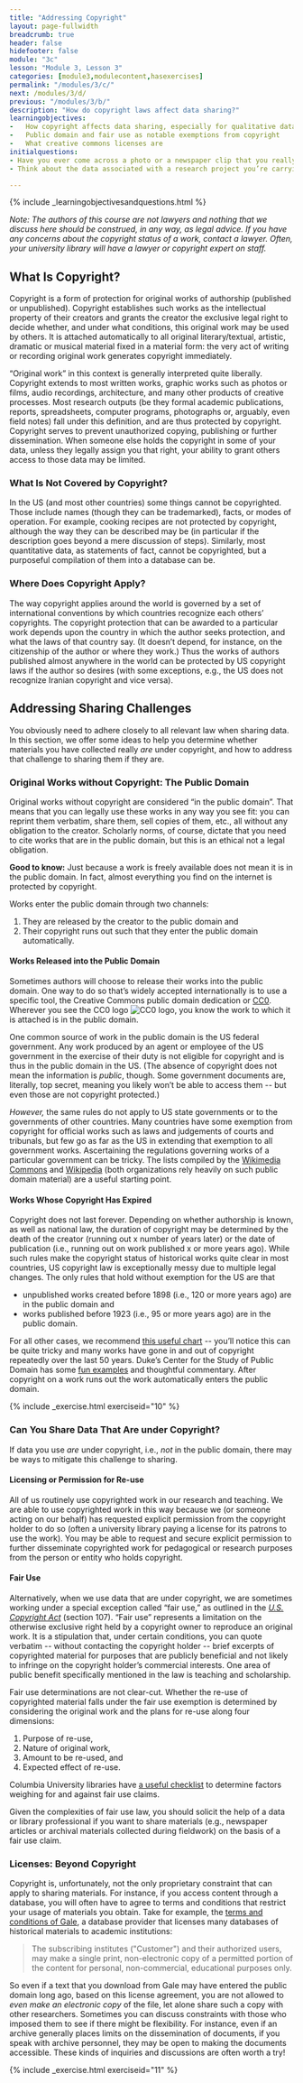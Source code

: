 ```yaml
---
title: "Addressing Copyright"
layout: page-fullwidth
breadcrumb: true
header: false
hidefooter: false
module: "3c"
lesson: "Module 3, Lesson 3"
categories: [module3,modulecontent,hasexercises]
permalink: "/modules/3/c/"
next: /modules/3/d/
previous: "/modules/3/b/"
description: "How do copyright laws affect data sharing?"
learningobjectives:
-   How copyright affects data sharing, especially for qualitative data
-   Public domain and fair use as notable exemptions from copyright
-   What creative commons licenses are
initialquestions:
- Have you ever come across a photo or a newspaper clip that you really wanted to include in your work -- and then share with your other data? Do you know how to go about arranging for that?
- Think about the data associated with a research project you’re carrying out – did you collect data sources created by others, or did you generate the data yourself (e.g., through conducting interviews), or both?  What effect will that have on if and how you share them?

---
```

{% include _learningobjectivesandquestions.html %}

*Note: The authors of this course are not lawyers and nothing that we discuss here should be construed, in any way, as legal advice. If you have any concerns about the copyright status of a work, contact a lawyer. Often, your university library will have a lawyer or copyright expert on staff.*
## What Is Copyright?
Copyright is a form of protection for original works of authorship (published or unpublished). Copyright establishes such works as the intellectual property of their creators and grants the creator the exclusive legal right to decide whether, and under what conditions, this original work may be used by others. It is attached automatically to all original literary/textual, artistic, dramatic or musical material fixed in a material form: the very act of writing or recording original work generates copyright immediately.

“Original work” in this context is generally interpreted quite liberally. Copyright extends to most written works, graphic works such as photos or films, audio recordings, architecture, and many other products of creative processes. Most research outputs (be they formal academic publications, reports, spreadsheets, computer programs, photographs or, arguably, even field notes) fall under this definition, and are thus protected by copyright. Copyright serves to prevent unauthorized copying, publishing or further dissemination. When someone else holds the copyright in some of your data, unless they legally assign you that right, your ability to grant others access to those data may be limited.

### What Is Not Covered by Copyright?
In the US (and most other countries) some things cannot be copyrighted. Those include names (though they can be trademarked), facts, or modes of operation. For example, cooking recipes are not protected by copyright, although the way they can be described may be (in particular if the description goes beyond a mere discussion of steps). Similarly, most quantitative data, as statements of fact, cannot be copyrighted, but a purposeful compilation of them into a database can be.

### Where Does Copyright Apply?
The way copyright applies around the world is governed by a set of international conventions by which countries recognize each others’ copyrights. The copyright protection that can be awarded to a particular work depends upon the country in which the author seeks protection, and what the laws of that country say. (It doesn’t depend, for instance, on the citizenship of the author or where they work.) Thus the works of authors published almost anywhere in the world can be protected by US copyright laws if the author so desires (with some exceptions, e.g., the US does not recognize Iranian copyright and vice versa).

## Addressing Sharing Challenges
You obviously need to adhere closely to all relevant law when sharing data. In this section, we offer some ideas to help you determine whether materials you have collected really *are* under copyright, and how to address that challenge to sharing them if they are.

### Original Works without Copyright: The Public Domain
Original works without copyright are considered “in the public domain”. That means that you can legally use these works in any way you see fit: you can reprint them verbatim, share them, sell copies of them, etc., all without any obligation to the creator. Scholarly norms, of course, dictate that you need to cite works that are in the public domain, but this is an ethical not a legal obligation.

**Good to know:** Just because a work is freely available does not mean it is in the public domain. In fact, almost everything you find on the internet is protected by copyright.
 
 Works enter the public domain through two channels:

1.  They are released by the creator to the public domain and
2.  Their copyright runs out such that they enter the public
    domain automatically.

#### Works Released into the Public Domain
Sometimes authors will choose to release their works into the public domain. One way to do so that’s widely accepted internationally is to use a specific tool, the Creative Commons public domain dedication or [CC0](https://creativecommons.org/share-your-work/public-domain/cc0/). Wherever you see the CC0 logo ![CC0 logo](https://licensebuttons.net/p/zero/1.0/88x31.png), you know the work to which it is attached is in the public domain.
 
One common source of work in the public domain is the US federal government. Any work produced by an agent or employee of the US government in the exercise of their duty is not eligible for copyright and is thus in the public domain in the US. (The absence of copyright does not mean the information is *public*, though. Some government documents are, literally, top secret, meaning you likely won’t be able to access them -- but even those are not copyright protected.)

*However,* the same rules do not apply to US state governments or to the governments of other countries. Many countries have some exemption from copyright for official works such as laws and judgements of courts and tribunals, but few go as far as the US in extending that exemption to all government works. Ascertaining the regulations governing works of a particular government can be tricky. The lists compiled by the
[Wikimedia Commons](https://commons.wikimedia.org/wiki/Commons:Copyright_rules_by_territory) and [Wikipedia](https://en.wikipedia.org/wiki/Wikipedia:Non-U.S._copyrights) (both organizations rely heavily on such public domain material) are a useful starting point.

#### Works Whose Copyright Has Expired
Copyright does not last forever. Depending on whether authorship is known, as well as national law, the duration of copyright may be determined by the death of the creator (running out x number of years later) or the date of publication (i.e., running out on work published x or more years ago). While such rules make the copyright status of historical works quite clear in most countries, US copyright law is exceptionally messy due to multiple legal changes. The only rules that hold without exemption for the US are that

-   unpublished works created before 1898 (i.e., 120 or more years ago)
    are in the public domain and
-   works published before 1923 (i.e., 95 or more years ago) are in the
    public domain.
    
 For all other cases, we recommend [this useful chart](https://copyright.cornell.edu/publicdomain) -- you’ll notice this can be quite tricky and many works have gone in and out of copyright repeatedly over the last 50 years. Duke’s Center for the Study of Public Domain has some [fun examples](https://law.duke.edu/cspd/publicdomainday/) and thoughtful commentary. After copyright on a work runs out the work automatically enters the public domain.

{% include _exercise.html exerciseid="10" %}


### Can You Share Data That Are under Copyright?
If data you use *are* under copyright, i.e., *not* in the public domain, there may be ways to mitigate this challenge to sharing.

#### Licensing or Permission for Re-use
All of us routinely use copyrighted work in our research and teaching. We are able to use copyrighted work in this way because we (or someone acting on our behalf) has requested explicit permission from the copyright holder to do so (often a university library paying a license for its patrons to use the work). You may be able to request and secure explicit permission to further disseminate copyrighted work for pedagogical or research purposes from the person or entity who holds copyright.

#### Fair Use
Alternatively, when we use data that are under copyright, we are sometimes working under a special exception called “fair use,” as outlined in the [*U.S. Copyright Act*](https://www.copyright.gov/title17/92chap1.html) (section 107). “Fair use” represents a limitation on the otherwise exclusive right held by a copyright owner to reproduce an original work. It is a stipulation that, under certain conditions, you can quote verbatim -- without contacting the copyright holder -- brief excerpts of copyrighted material for purposes that are publicly beneficial and not likely to infringe on the copyright holder’s commercial interests. One area of public benefit specifically mentioned in the law is teaching and scholarship.

Fair use determinations are not clear-cut. Whether the re-use of copyrighted material falls under the fair use exemption is determined by considering the original work and the plans for re-use along four dimensions:
1.  Purpose of re-use,
2.  Nature of original work,
3.  Amount to be re-used, and
4.  Expected effect of re-use.

Columbia University libraries have [a useful checklist](https://copyright.columbia.edu/basics/fair-use/fair-use-checklist.html#Fair%20Use%20Checklist) to determine factors weighing for and against fair use claims.
 
Given the complexities of fair use law, you should solicit the help of a data or library professional if you want to share materials (e.g., newspaper articles or archival materials collected during fieldwork) on the basis of a fair use claim.

### Licenses: Beyond Copyright
Copyright is, unfortunately, not the only proprietary constraint that can apply to sharing materials. For instance, if you access content through a database, you will often have to agree to terms and conditions that restrict your usage of materials you obtain. Take for example, the [terms and conditions of Gale](https://www.gale.com/terms-of-use), a database provider that licenses many databases of historical materials to academic institutions:

>The subscribing institutes ("Customer") and their authorized users, may make a single print, non-electronic copy of a permitted portion of the content for personal, non-commercial, educational purposes only.

So even if a text that you download from Gale may have entered the public domain long ago, based on this license agreement, you are not allowed to *even make an electronic copy* of the file, let alone share such a copy with other researchers. Sometimes you can discuss constraints with those who imposed them to see if there might be flexibility. For instance, even if an archive generally places limits on the dissemination of documents, if you speak with archive personnel, they may be open to making the documents accessible. These kinds of inquiries and discussions are often worth a try!

{% include _exercise.html exerciseid="11" %}
